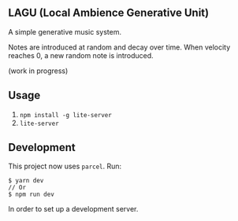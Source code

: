 ## LAGU (Local Ambience Generative Unit)

A simple generative music system.

Notes are introduced at random and decay over time. When velocity reaches 0, a new random note is introduced.

(work in progress)

## Usage

1. `npm install -g lite-server`
2. `lite-server`

## Development

This project now uses `parcel`. Run:

```
$ yarn dev
// Or
$ npm run dev
```

In order to set up a development server.
